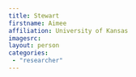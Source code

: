 ```yaml
---
title: Stewart
firstname: Aimee
affiliation: University of Kansas
imagesrc: 
layout: person
categories:
 - "researcher"
---
```


